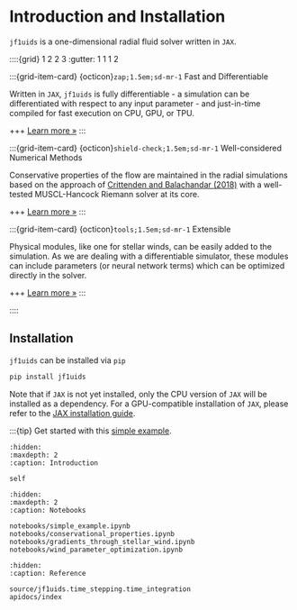 # Introduction and Installation

`jf1uids` is a one-dimensional radial fluid solver written in `JAX`.


::::{grid} 1 2 2 3
:gutter: 1 1 1 2

:::{grid-item-card} {octicon}`zap;1.5em;sd-mr-1` Fast and Differentiable

Written in `JAX`, `jf1uids` is fully differentiable - a simulation can be differentiated with respect to any input parameter - and just-in-time compiled for fast execution on CPU, GPU, or TPU.

+++
[Learn more »](notebooks/preprocessing.ipynb)
:::

:::{grid-item-card} {octicon}`shield-check;1.5em;sd-mr-1` Well-considered Numerical Methods

Conservative properties of the flow are maintained in the radial simulations based on the approach of [Crittenden and Balachandar (2018)](https://doi.org/10.1007/s00193-017-0784-y) with a well-tested MUSCL-Hancock Riemann solver at its core.

+++
[Learn more »](notebooks/conservational_properties.ipynb)
:::

:::{grid-item-card} {octicon}`tools;1.5em;sd-mr-1` Extensible

Physical modules, like one for stellar winds, can be easily added to the simulation. As we 
are dealing with a differentiable simulator, these modules can include parameters (or neural
network terms) which can be optimized directly in the solver.

+++
[Learn more »](notebooks/wind_parameter_optimization.ipynb)
:::

::::

## Installation

`jf1uids` can be installed via `pip`

```bash
pip install jf1uids
```

Note that if `JAX` is not yet installed, only the CPU version of `JAX` will be installed
as a dependency. For a GPU-compatible installation of `JAX`, please refer to the
[JAX installation guide](https://jax.readthedocs.io/en/latest/installation.html).

:::{tip} Get started with this [simple example](notebooks/simple_example.ipynb).

```{toctree}
:hidden:
:maxdepth: 2
:caption: Introduction

self
```

```{toctree}
:hidden:
:maxdepth: 2
:caption: Notebooks

notebooks/simple_example.ipynb
notebooks/conservational_properties.ipynb
notebooks/gradients_through_stellar_wind.ipynb
notebooks/wind_parameter_optimization.ipynb
```

```{toctree}
:hidden:
:caption: Reference

source/jf1uids.time_stepping.time_integration
apidocs/index
```